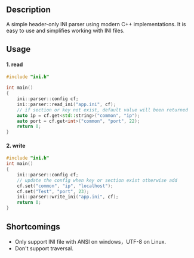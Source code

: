 ## Description

A simple header-only INI parser using modern C++ implementations. It is easy to use and simplifies working with INI files.

## Usage

#### 1. read

```c++
#include "ini.h"

int main()
{
    ini::parser::config cf;
    ini::parser::read_ini("app.ini", cf);
    // if section or key not exist, default value will been returned
    auto ip = cf.get<std::string>("common", "ip");
    auto port = cf.get<int>("common", "port", 22);
    return 0;
}
```

#### 2. write

```c++
#include "ini.h"
int main()
{
    ini::parser::config cf;
    // update the config when key or section exist otherwise add
    cf.set("common", "ip", "localhost");
    cf.set("Test", "port", 23);
    ini::parser::write_ini("app.ini", cf);
    return 0;
}
```

## Shortcomings

- Only support INI file with ANSI on windows，UTF-8 on Linux.
- Don't support traversal.


